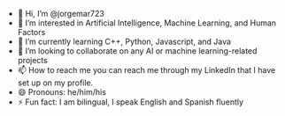 - 👋 Hi, I’m @jorgemar723
- 👀 I’m interested in Artificial Intelligence, Machine Learning, and Human Factors
- 🌱 I’m currently learning C++, Python, Javascript, and Java
- 💞️ I’m looking to collaborate on any AI or machine learning-related projects
- 📫 How to reach me you can reach me through my LinkedIn that I have set up on my profile.
- 😄 Pronouns: he/him/his
- ⚡ Fun fact: I am bilingual, I speak English and Spanish fluently

<!---
jorgemar723/jorgemar723 is a ✨ special ✨ repository because its `README.md` (this file) appears on your GitHub profile.
You can click the Preview link to take a look at your changes.
--->
